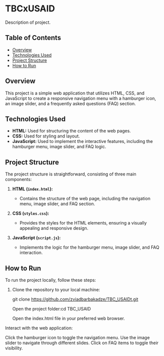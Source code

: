 # TBCxUSAID

Description of project.

## Table of Contents
- [Overview](#overview)
- [Technologies Used](#technologies-used)
- [Project Structure](#project-structure)
- [How to Run](#how-to-run)

## Overview
This project is a simple web application that utilizes HTML, CSS, and JavaScript to create a responsive navigation menu with a hamburger icon, an image slider, and a frequently asked questions (FAQ) section.

## Technologies Used
- **HTML:** Used for structuring the content of the web pages.
- **CSS:** Used for styling and layout.
- **JavaScript:** Used to implement the interactive features, including the hamburger menu, image slider, and FAQ logic.

## Project Structure
The project structure is straightforward, consisting of three main components:

1. **HTML (`index.html`):**
   - Contains the structure of the web page, including the navigation menu, image slider, and FAQ section.

2. **CSS (`styles.css`):**
   - Provides the styles for the HTML elements, ensuring a visually appealing and responsive design.

3. **JavaScript (`script.js`):**
   - Implements the logic for the hamburger menu, image slider, and FAQ interaction.

## How to Run
To run the project locally, follow these steps:

1. Clone the repository to your local machine:
  
   git clone https://github.com/zviadbarbakadze/TBC_USAIDt.git

    Open the project folder:cd TBC_USAID
 
   Open the index.html file in your preferred web browser.

Interact with the web application:

Click the hamburger icon to toggle the navigation menu.
Use the image slider to navigate through different slides.
Click on FAQ items to toggle their visibility.

